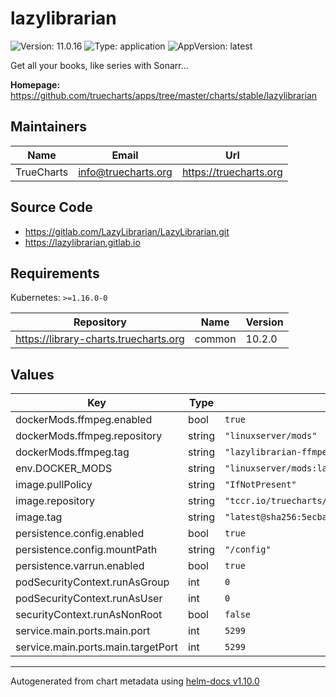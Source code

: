 # lazylibrarian

![Version: 11.0.16](https://img.shields.io/badge/Version-11.0.16-informational?style=flat-square) ![Type: application](https://img.shields.io/badge/Type-application-informational?style=flat-square) ![AppVersion: latest](https://img.shields.io/badge/AppVersion-latest-informational?style=flat-square)

Get all your books, like series with Sonarr...

**Homepage:** <https://github.com/truecharts/apps/tree/master/charts/stable/lazylibrarian>

## Maintainers

| Name | Email | Url |
| ---- | ------ | --- |
| TrueCharts | <info@truecharts.org> | <https://truecharts.org> |

## Source Code

* <https://gitlab.com/LazyLibrarian/LazyLibrarian.git>
* <https://lazylibrarian.gitlab.io>

## Requirements

Kubernetes: `>=1.16.0-0`

| Repository | Name | Version |
|------------|------|---------|
| https://library-charts.truecharts.org | common | 10.2.0 |

## Values

| Key | Type | Default | Description |
|-----|------|---------|-------------|
| dockerMods.ffmpeg.enabled | bool | `true` |  |
| dockerMods.ffmpeg.repository | string | `"linuxserver/mods"` |  |
| dockerMods.ffmpeg.tag | string | `"lazylibrarian-ffmpeg"` |  |
| env.DOCKER_MODS | string | `"linuxserver/mods:lazylibrarian-ffmpeg"` |  |
| image.pullPolicy | string | `"IfNotPresent"` |  |
| image.repository | string | `"tccr.io/truecharts/lazylibrarian"` |  |
| image.tag | string | `"latest@sha256:5ecba98701f1a79bb7e88b83926121797115114ecaa761af1e16c89a1e91c190"` |  |
| persistence.config.enabled | bool | `true` |  |
| persistence.config.mountPath | string | `"/config"` |  |
| persistence.varrun.enabled | bool | `true` |  |
| podSecurityContext.runAsGroup | int | `0` |  |
| podSecurityContext.runAsUser | int | `0` |  |
| securityContext.runAsNonRoot | bool | `false` |  |
| service.main.ports.main.port | int | `5299` |  |
| service.main.ports.main.targetPort | int | `5299` |  |

----------------------------------------------
Autogenerated from chart metadata using [helm-docs v1.10.0](https://github.com/norwoodj/helm-docs/releases/v1.10.0)
